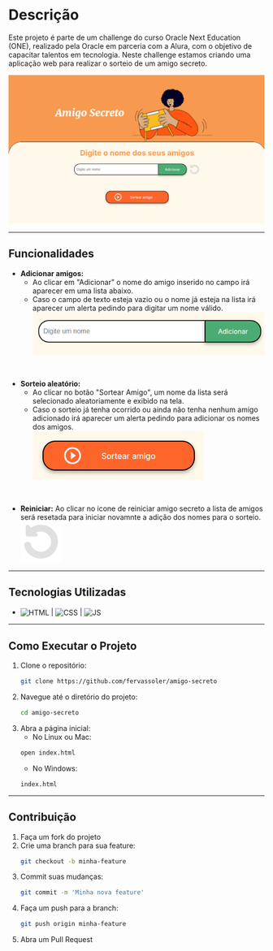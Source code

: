 # Descrição

Este projeto é parte de um challenge do curso Oracle Next Education (ONE), realizado pela Oracle em parceria com a Alura, com o objetivo de capacitar talentos em tecnologia. 
Neste challenge estamos criando uma aplicação web para realizar o sorteio de um amigo secreto.

![Image](assets/tela_inicial.png)
_______

## Funcionalidades

- **Adicionar amigos:** 
  - Ao clicar em "Adicionar" o nome do amigo inserido no campo irá aparecer em uma lista abaixo. 
  - Caso o campo de texto esteja vazio ou o nome já esteja na lista irá aparecer um alerta pedindo para digitar um nome válido.
  <br><img src="assets/campo_insert.png" style="heigt: 80px;"><br>
<br>

- **Sorteio aleatório:** 
  - Ao clicar no botão "Sortear Amigo", um nome da lista será selecionado aleatoriamente e exibido na tela. 
  - Caso o sorteio já tenha ocorrido ou ainda não tenha nenhum amigo adicionado irá aparecer um alerta pedindo para adicionar os nomes dos amigos.
  <br><img src="assets/botao_sortear.png" style="heigt: 80px;"><br>
<br>

- **Reiniciar:**
Ao clicar no icone de reiniciar amigo secreto a lista de amigos será resetada para iniciar novamnte a adição dos nomes para o sorteio.
<br><img src="assets/restart.svg" style="width: 80px;"><br>
  
_______

## Tecnologias Utilizadas

- <img alt="HTML" src="https://img.shields.io/badge/HTML-f79a4f?style=for-the-badge&logo=html5&logoColor=" style ="vertical-align: middle;"/> | <img alt="CSS" src="https://img.shields.io/badge/CSS-f79a4f?&style=for-the-badge&logo=css3&logoColor=36945d" style ="vertical-align: middle;"/> | <img alt="JS" src="https://img.shields.io/badge/JavaScript-f79a4f?style=for-the-badge&logo=javascript&logoColor=ffd02a" style ="vertical-align: middle;"/>

_______

## Como Executar o Projeto

1. Clone o repositório:
    ```bash
    git clone https://github.com/fervassoler/amigo-secreto
    ```
2. Navegue até o diretório do projeto:
    ```bash
    cd amigo-secreto
    ```
3. Abra a página inicial:
    - No Linux ou Mac:
    ```bash
    open index.html
    ```
    - No Windows:
    ```cmd
    index.html
    ```
_______

## Contribuição

1. Faça um fork do projeto
2. Crie uma branch para sua feature:
    ```bash
    git checkout -b minha-feature
    ```
3. Commit suas mudanças:
    ```bash
    git commit -m 'Minha nova feature'
    ```
4. Faça um push para a branch:
    ```bash
    git push origin minha-feature
    ```
5. Abra um Pull Request
